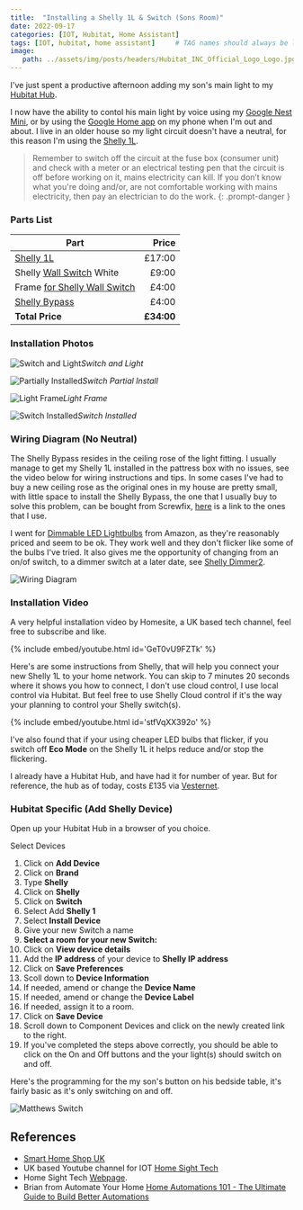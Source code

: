 ```yaml
---
title:  "Installing a Shelly 1L & Switch (Sons Room)"
date: 2022-09-17
categories: [IOT, Hubitat, Home Assistant]
tags: [IOT, hubitat, home assistant]     # TAG names should always be lowercase
image:
   path: ../assets/img/posts/headers/Hubitat_INC_Official_Logo_Logo.jpg
---
```


I've just spent a productive afternoon adding my son's main light to my [Hubitat Hub](https://hubitat.com/).

I now have the ability to contol his main light by voice using my [Google Nest Mini](https://store.google.com/gb/config/google_nest_mini?hl=en-GB), or by using the [Google Home app](https://apps.apple.com/us/app/google-home/id680819774) on my phone when I'm out and about. I live in an older house so my light circuit doesn't have a neutral, for this reason I'm using the [Shelly 1L](https://shellystore.co.uk/product/Shelly-1L/).

 > Remember to switch off the circuit at the fuse box (consumer unit) and check with a meter or an electrical testing pen that the circuit is off before working on it, mains electricity can kill. If you don’t know what you're doing and/or, are not comfortable working with  mains electricity, then pay an electrician to do the work.
 {: .prompt-danger }

### Parts List

| Part | Price |
|-|-:|
|[Shelly 1L](https://shellystore.co.uk/product/shelly-1l/) | £17:00 |
|Shelly [Wall Switch](https://shop.shelly.cloud/shelly-wall-switch-1-white-wifi-smart-home-automation?search=switch#565) White| £9:00 |
|Frame [for Shelly Wall Switch](https://shop.shelly.cloud/shelly-wall-frame-1-black-wifi-smart-home-automation#559)| £4:00  |
|[Shelly Bypass](https://smarthomeshopuk.com/products/shelly-bypass) | £4:00 |
|**Total Price** |**£34:00**|

### Installation Photos

![Switch and Light](../assets/img/posts/2022/2022-09-07-Matthews-Room-IOT/gallery1/Switch_and_Light.webp)_Switch and Light_

![Partially Installed](../assets/img/posts/2022/2022-09-07-Matthews-Room-IOT/gallery1/Switch_Partial_Install.webp)_Switch Partial Install_

![Light Frame](../assets/img/posts/2022/2022-09-07-Matthews-Room-IOT/gallery1/Light_Frame.webp)_Light Frame_

![Switch Installed](../assets/img/posts/2022/2022-09-07-Matthews-Room-IOT/gallery1/Switch_Installed.webp)_Switch Installed_

### Wiring Diagram (No Neutral)

The Shelly Bypass resides in the ceiling rose of the light fitting. I usually manage to get my Shelly 1L installed in the pattress box with no issues, see the video below for wiring instructions and tips. In some cases I've had to buy a new ceiling rose as the original ones in my house are pretty small, with little space to install the Shelly Bypass, the one that I usually buy to solve this problem, can be bought from Screwfix, [here](https://www.screwfix.com/p/crabtree-capital-6-pendant-set-bc-white/65501) is a link to the ones that I use.  

I went for [Dimmable LED Lightbulbs](https://www.amazon.co.uk/EDISHINE-Dimmable-Bayonet-Incandescent-Equivalent/dp/B08P2HFW22/ref=sr_1_5?keywords=bayonet+led+dimmable+light+bulb&qid=1663519577&sprefix=baynet+led+dimma%2Caps%2C88&sr=8-5) from Amazon, as they're reasonably priced and seem to be ok. They work well and they don't flicker like some of the bulbs I've tried. It also gives me the opportunity of changing from an on/of switch, to a dimmer switch at a later date, see [Shelly Dimmer2](https://smarthomeshopuk.com/products/shelly-dimmer-2).

![Wiring Diagram](../assets/img/posts/2022/2022-09-07-Matthews-Room-IOT/gallery2/shelly_1l_no_neutral_wiring.webp)

### Installation Video

A very helpful installation video by Homesite, a UK based tech channel, feel free to subscribe and like.

{% include embed/youtube.html id='GeT0vU9FZTk' %}

Here's are some instructions from Shelly, that will help you connect your new Shelly 1L to your home network. You can skip to 7 minutes 20 seconds where it shows you how to connect, I don't use cloud control, I use local control via Hubitat. But feel free to use Shelly Cloud control if it's the way your planning to control your Shelly switch(s).

{% include embed/youtube.html id='stfVqXX392o' %}

I've also found that if your using cheaper LED bulbs that flicker, if you switch off **Eco Mode** on the Shelly 1L it helps reduce and/or stop the flickering.

I already have a Hubitat Hub, and have had it for number of year. But for reference, the hub as of today, costs £135 via [Vesternet](https://www.vesternet.com/products/hubitat-elevation-hub-uk?currency=GBP&variant=31600222273651&utm_medium=cpc&utm_source=google&utm_campaign=Google%20Shopping&utm_campaign=17611366711&utm_source=x&utm_medium=cpc&utm_content=&utm_term=&ad_id=&gclid=CjwKCAjw4JWZBhApEiwAtJUN0Blc53XY_VBTqGDuYui_uCyLEjYaSmtQvOFo-mGPgEgLx80gNukpzxoCnUwQAvD_BwE).  

### Hubitat Specific (Add Shelly Device)

Open up your Hubitat Hub in a browser of you choice.

Select Devices

1. Click on **Add Device**
2. Click on **Brand**
3. Type **Shelly**
4. Click on **Shelly**
5. Click on **Switch**
6. Select Add **Shelly 1**
7. Select **Install Device**
8. Give your new Switch a name
9. **Select a room for your new Switch:**
10. Click on **View device details**
11. Add the **IP address** of your device to **Shelly IP address**
12. Click on **Save Preferences**
13. Scoll down to **Device Information**
14. If needed, amend or change the **Device Name**
15. If needed, amend or change the **Device Label**
16. If needed, assign it to a room.
17. Click on **Save Device**
18. Scroll down to Component Devices and click on the newly created link to the right.
19. If you've completed the steps above correctly, you should be able to click on the On and Off buttons and the your light(s) should switch on and off.

Here's the programming for the my son's button on his bedside table, it's fairly basic as it's only switching on and off.

![Matthews Switch](../assets/img/posts/2022/2022-09-07-Matthews-Room-IOT/Matthews_Switch.png)

## References

* [Smart Home Shop UK](https://smarthomeshopuk.com/)  
* UK based Youtube channel for IOT [Home Sight Tech](https://www.youtube.com/c/HomeSight/featured)  
* Home Sight Tech [Webpage](http://homesight.tech/).  
* Brian from Automate Your Home [Home Automations 101 - The Ultimate Guide to Build Better Automations](https://www.youtube.com/watch?v=c5MF3MnMmJw)
